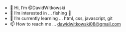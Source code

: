 - 👋 Hi, I’m @DavidWitkowski
- 👀 I’m interested in ... fishing 🐠
- 🌱 I’m currently learning ... html, css, javascript, git
- 📫 How to reach me ... dawidwitkowski08@gmail.com

<!---
DavidWitkowski/DavidWitkowski is a ✨ special ✨ repository because its `README.md` (this file) appears on your GitHub profile.
You can click the Preview link to take a look at your changes.
--->
